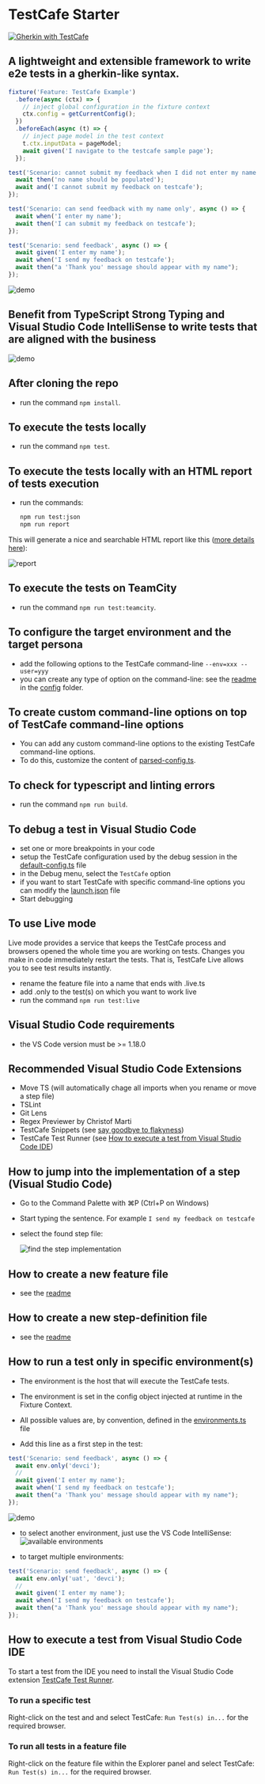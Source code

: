 # TestCafe Starter

<a href="https://github.com/DevExpress/testcafe">
    <img alt="Gherkin with TestCafe" src="https://img.shields.io/badge/gherkin%20with-TestCafe-2fa4cf.svg">
</a>

## A lightweight and extensible framework to write e2e tests in a gherkin-like syntax.

```typescript
fixture('Feature: TestCafe Example')
  .before(async (ctx) => {
    // inject global configuration in the fixture context
    ctx.config = getCurrentConfig();
  })
  .beforeEach(async (t) => {
    // inject page model in the test context
    t.ctx.inputData = pageModel;
    await given('I navigate to the testcafe sample page');
  });

test('Scenario: cannot submit my feedback when I did not enter my name', async () => {
  await then('no name should be populated');
  await and('I cannot submit my feedback on testcafe');
});

test('Scenario: can send feedback with my name only', async () => {
  await when('I enter my name');
  await then('I can submit my feedback on testcafe');
});

test('Scenario: send feedback', async () => {
  await given('I enter my name');
  await when('I send my feedback on testcafe');
  await then("a 'Thank you' message should appear with my name");
});
```

![demo](./.media/demo1.gif)

## Benefit from TypeScript Strong Typing and Visual Studio Code IntelliSense to write tests that are aligned with the business

![demo](./.media/demo3.gif)

## After cloning the repo

- run the command `npm install`.

## To execute the tests locally

- run the command `npm test`.

## To execute the tests locally with an HTML report of tests execution

- run the commands:

  ```sh
  npm run test:json
  npm run report
  ```

This will generate a nice and searchable HTML report like this ([more details here](https://github.com/hdorgeval/testcafe-reporter-cucumber-json)):

![report](./.media/report01.png)

## To execute the tests on TeamCity

- run the command `npm run test:teamcity`.

## To configure the target environment and the target persona

- add the following options to the TestCafe command-line `--env=xxx --user=yyy`
- you can create any type of option on the command-line: see the [readme](config/README.md) in the [config](config) folder.

## To create custom command-line options on top of TestCafe command-line options

- You can add any custom command-line options to the existing TestCafe command-line options.
- To do this, customize the content of [parsed-config.ts](config/parsed-config.ts).

## To check for typescript and linting errors

- run the command `npm run build`.

## To debug a test in Visual Studio Code

- set one or more breakpoints in your code
- setup the TestCafe configuration used by the debug session in the [default-config.ts](config/default-config.ts) file
- in the Debug menu, select the `TestCafe` option
- if you want to start TestCafe with specific command-line options you can modify the [launch.json](.vscode/launch.json) file
- Start debugging

## To use Live mode

Live mode provides a service that keeps the TestCafe process and browsers opened the whole time you are working on tests. Changes you make in code immediately restart the tests. That is, TestCafe Live allows you to see test results instantly.

- rename the feature file into a name that ends with .live.ts
- add .only to the test(s) on which you want to work live
- run the command `npm run test:live`

## Visual Studio Code requirements

- the VS Code version must be >= 1.18.0

## Recommended Visual Studio Code Extensions

- Move TS (will automatically chage all imports when you rename or move a step file)
- TSLint
- Git Lens
- Regex Previewer by Christof Marti
- TestCafe Snippets (see [say goodbye to flakyness](https://github.com/hdorgeval/testcafe-snippets))
- TestCafe Test Runner (see [How to execute a test from Visual Studio Code IDE](#how-to-execute-a-test-from-visual-studio-code-ide))

## How to jump into the implementation of a step (Visual Studio Code)

- Go to the Command Palette with ⌘P (Ctrl+P on Windows)

- Start typing the sentence. For example `I send my feedback on testcafe`

- select the found step file:

  ![find the step implementation](./.media/screenshot08.png)

## How to create a new feature file

- see the [readme](features/README.md)

## How to create a new step-definition file

- see the [readme](steps/README.md)

## How to run a test only in specific environment(s)

- The environment is the host that will execute the TestCafe tests.
- The environment is set in the config object injected at runtime in the Fixture Context.
- All possible values are, by convention, defined in the [environments.ts](config/environments.ts) file

- Add this line as a first step in the test:

```typescript
test('Scenario: send feedback', async () => {
  await env.only('devci');
  //
  await given('I enter my name');
  await when('I send my feedback on testcafe');
  await then("a 'Thank you' message should appear with my name");
});
```

![demo](./.media/demo2.gif)

- to select another environment, just use the VS Code IntelliSense:
  ![available environments](./.media/screenshot04.png)

- to target multiple environments:

```typescript
test('Scenario: send feedback', async () => {
  await env.only('uat', 'devci');
  //
  await given('I enter my name');
  await when('I send my feedback on testcafe');
  await then("a 'Thank you' message should appear with my name");
});
```

## How to execute a test from Visual Studio Code IDE

To start a test from the IDE you need to install the Visual Studio Code extension [TestCafe Test Runner](https://github.com/romanresh/vscode-testcafe).

### To run a specific test

Right-click on the test and and select TestCafe: `Run Test(s) in...` for the required browser.

### To run all tests in a feature file

Right-click on the feature file within the Explorer panel and select TestCafe: `Run Test(s) in...` for the required browser.
